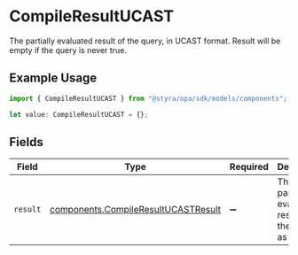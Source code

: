 # CompileResultUCAST

The partially evaluated result of the query, in UCAST format. Result will be empty if the query is never true.

## Example Usage

```typescript
import { CompileResultUCAST } from "@styra/opa/sdk/models/components";

let value: CompileResultUCAST = {};
```

## Fields

| Field                                                                                             | Type                                                                                              | Required                                                                                          | Description                                                                                       |
| ------------------------------------------------------------------------------------------------- | ------------------------------------------------------------------------------------------------- | ------------------------------------------------------------------------------------------------- | ------------------------------------------------------------------------------------------------- |
| `result`                                                                                          | [components.CompileResultUCASTResult](../../../sdk/models/components/compileresultucastresult.md) | :heavy_minus_sign:                                                                                | The partially evaluated result of the query as UCAST.                                             |